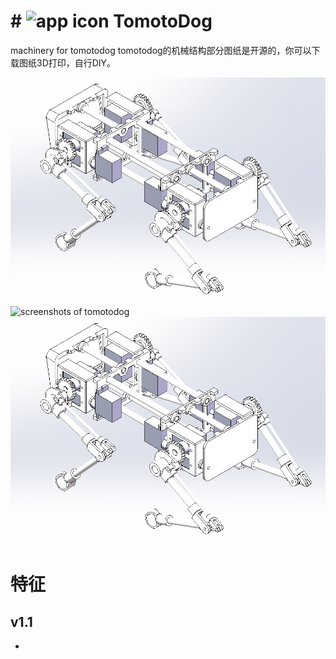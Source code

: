# # ![app icon](./screenshot/logo.png) TomotoDog
machinery for tomotodog
tomotodog的机械结构部分图纸是开源的，你可以下载图纸3D打印，自行DIY。

![screenshots of tomotodog](./screenshot/1.jpg)
![screenshots of tomotodog](./screenshot/2.jpg)
![screenshots of tomotodog](./screenshot/3.png)

# 特征
## v1.1
*

